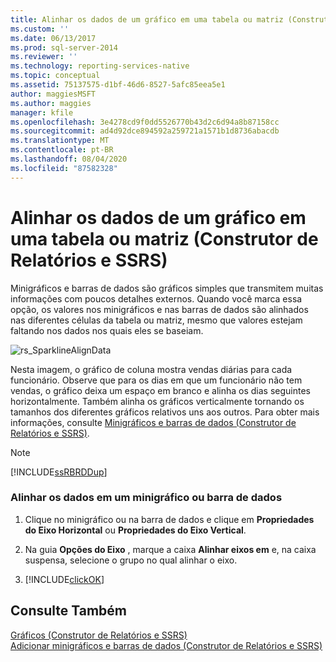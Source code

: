 ```yaml
---
title: Alinhar os dados de um gráfico em uma tabela ou matriz (Construtor de Relatórios e SSRS) | Microsoft Docs
ms.custom: ''
ms.date: 06/13/2017
ms.prod: sql-server-2014
ms.reviewer: ''
ms.technology: reporting-services-native
ms.topic: conceptual
ms.assetid: 75137575-d1bf-46d6-8527-5afc85eea5e1
author: maggiesMSFT
ms.author: maggies
manager: kfile
ms.openlocfilehash: 3e4278cd9f0dd5526770b43d2c6d94a8b87158cc
ms.sourcegitcommit: ad4d92dce894592a259721a1571b1d8736abacdb
ms.translationtype: MT
ms.contentlocale: pt-BR
ms.lasthandoff: 08/04/2020
ms.locfileid: "87582328"
---
```

# <a name="align-the-data-in-a-chart-in-a-table-or-matrix-report-builder-and-ssrs"></a>Alinhar os dados de um gráfico em uma tabela ou matriz (Construtor de Relatórios e SSRS)
  Minigráficos e barras de dados são gráficos simples que transmitem muitas informações com poucos detalhes externos. Quando você marca essa opção, os valores nos minigráficos e nas barras de dados são alinhados nas diferentes células da tabela ou matriz, mesmo que valores estejam faltando nos dados nos quais eles se baseiam.  
  
 ![rs_SparklineAlignData](../media/rs-sparklinealigndata.gif "rs_SparklineAlignData")  
  
 Nesta imagem, o gráfico de coluna mostra vendas diárias para cada funcionário. Observe que para os dias em que um funcionário não tem vendas, o gráfico deixa um espaço em branco e alinha os dias seguintes horizontalmente. Também alinha os gráficos verticalmente tornando os tamanhos dos diferentes gráficos relativos uns aos outros. Para obter mais informações, consulte [Minigráficos e barras de dados &#40;Construtor de Relatórios e SSRS&#41;](sparklines-and-data-bars-report-builder-and-ssrs.md).  
  
> [!NOTE]  
>  [!INCLUDE[ssRBRDDup](../../includes/ssrbrddup-md.md)]  
  
### <a name="align-the-data-in-a-sparkline-or-data-bar"></a>Alinhar os dados em um minigráfico ou barra de dados  
  
1.  Clique no minigráfico ou na barra de dados e clique em **Propriedades do Eixo Horizontal** ou **Propriedades do Eixo Vertical**.  
  
2.  Na guia **Opções do Eixo** , marque a caixa **Alinhar eixos em** e, na caixa suspensa, selecione o grupo no qual alinhar o eixo.  
  
3.  [!INCLUDE[clickOK](../../includes/clickok-md.md)]  
  
## <a name="see-also"></a>Consulte Também  
 [Gráficos &#40;Construtor de Relatórios e SSRS&#41;](charts-report-builder-and-ssrs.md)   
 [Adicionar minigráficos e barras de dados &#40;Construtor de Relatórios e SSRS&#41;](add-sparklines-and-data-bars-report-builder-and-ssrs.md)  
  
  
